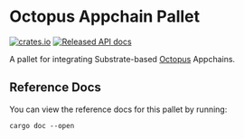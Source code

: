 # Octopus Appchain Pallet
[![crates.io](https://img.shields.io/crates/v/pallet-octopus-appchain.svg)](https://crates.io/crates/pallet-octopus-appchain)
[![Released API docs](https://docs.rs/pallet-octopus-appchain/badge.svg)](https://docs.rs/pallet-octopus-appchain)

A pallet for integrating Substrate-based [Octopus](https://oct.network/) Appchains. 
## Reference Docs

You can view the reference docs for this pallet by running:

```
cargo doc --open
```

